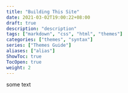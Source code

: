 ```yaml
---
title: "Building This Site"
date: 2021-03-02T19:00:22+08:00
draft: true
description: "description"
tags: ["markdown", "css", "html", "themes"]
categories: ["themes", "syntax"]
series: ["Themes Guide"]
aliases: ["alias"]
ShowToc: true
TocOpen: true
weight: 2
---
```


some text